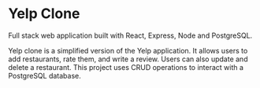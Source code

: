 # Yelp Clone

Full stack web application built with React, Express, Node and PostgreSQL.

Yelp clone is a simplified version of the Yelp application. It allows users to add restaurants, rate them, and write a review. Users can also update and delete a restaurant. This project uses CRUD operations to interact with a PostgreSQL database.
